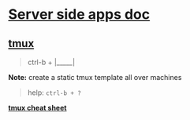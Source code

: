 # [Server side apps doc](#server-side-apps-doc)

## [tmux](#tmux)

> ctrl-b + |\_\_\_\_\_|

**Note:** create a static tmux template all over machines

> help: `ctrl-b + ?`

[**tmux cheat sheet**](https://tmuxcheatsheet.com/)
